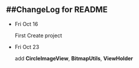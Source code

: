 ##ChangeLog for README
------

- Fri Oct 16

    First Create project
    
- Fri Oct 23

    add **CircleImageView**, **BitmapUtils**, **ViewHolder**